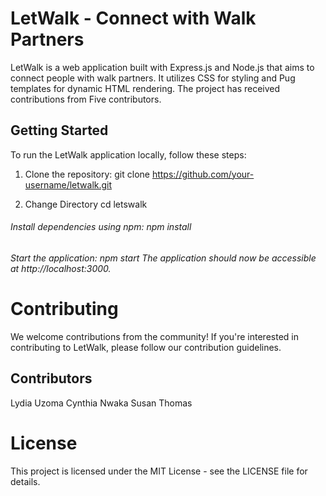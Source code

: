 # LetWalk - Connect with Walk Partners
LetWalk is a web application built with Express.js and Node.js that aims to connect people with walk partners. It utilizes CSS for styling and Pug templates for dynamic HTML rendering. The project has received contributions from Five contributors.

## Getting Started
To run the LetWalk application locally, follow these steps:
1. Clone the repository:
   git clone https://github.com/your-username/letwalk.git
   
2. Change Directory
cd letswalk

<h6>Install dependencies using npm:
npm install

<h6>Start the application:
npm start
The application should now be accessible at http://localhost:3000.

# Contributing
We welcome contributions from the community! If you're interested in contributing to LetWalk, please follow our contribution guidelines.

## Contributors
Lydia Uzoma
Cynthia Nwaka
Susan
Thomas


# License
This project is licensed under the MIT License - see the LICENSE file for details.
